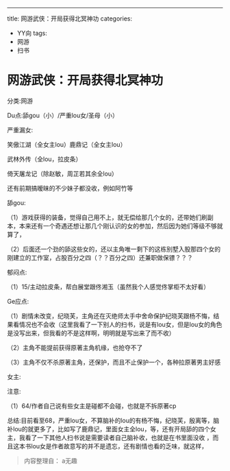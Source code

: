 ---
title: 网游武侠：开局获得北冥神功
categories:
- YY向
tags:
- 网游
- 扫书
# 网游武侠：开局获得北冥神功
分类:网游

Du点:舔gou（小）/严重lou女/圣母（小）

严重漏女:

笑傲江湖（全女主lou）鹿鼎记（全女主lou）

武林外传（全lou，拉皮条）

倚天屠龙记（除赵敏，周芷若其余全lou）

还有前期搞暧昧的不少妹子都没收，例如阿竹等

舔gou:

（1）游戏获得的装备，觉得自己用不上，就无偿给那几个女的，还带她们刷副本，本来还有一个奇遇还想让那几个刚认识的女的参加，然后因为她们等级不够就算了，

（2）后面还一个劲的舔这些女的，还以主角唯一剩下的这栋别墅入股那四个女的刚建立的工作室，占股百分之四（？？百分之四）还兼职做保镖？？？

郁闷点:

（1）15/主动拉皮条，帮白展堂跟佟湘玉（虽然我个人感觉佟掌柜不太好看）

Ge应点:

（1）剧情未改变，纪晓芙，主角还在灭绝师太手中舍命保护纪晓芙跟杨不悔，结果看情况也不会收（这里我看了一下别人的扫书，说是有lou女，但是lou女的角色是没写出来，但我看的不是这样啊，明明就是写出来了而不收）

（2）主角不能提前获得原著主角机缘，也抢夺不了

（3）主角不仅不杀原著主角，还保护，而且不止保护一个，各种拉原著男主好感

女主:

注意:

（1）64/作者自己说有些女主是碰都不会碰，也就是不拆原著cp

总结:目前看至68，严重lou女，不算脑补的lou的有杨不悔，纪晓芙，殷离等，脑补lou的就更多了，比如写了鹿鼎记，里面女主全lou，等，还有开局舔的四个女主，我看了一下其他人扫书说是需要读者自己脑补收，也就是在书里面没收
，而且这本书lou女是作者故意写的并不是遗忘，还有剧情也看的乏味，就这样，


> 内容整理自： a无趣